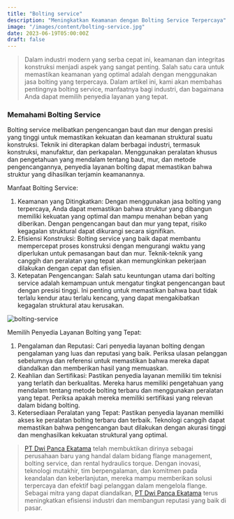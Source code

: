 ```yaml
---
title: "Bolting service"
description: "Meningkatkan Keamanan dengan Bolting Service Terpercaya"
image: "/images/content/bolting-service.jpg"
date: 2023-06-19T05:00:00Z
draft: false
---
```



>Dalam industri modern yang serba cepat ini, keamanan dan integritas konstruksi menjadi aspek yang sangat penting. Salah satu cara untuk memastikan keamanan yang optimal adalah dengan menggunakan jasa bolting yang terpercaya. Dalam artikel ini, kami akan membahas pentingnya bolting service, manfaatnya bagi industri, dan bagaimana Anda dapat memilih penyedia layanan yang tepat.

### Memahami Bolting Service

Bolting service melibatkan pengencangan baut dan mur dengan presisi yang tinggi untuk memastikan kekuatan dan keamanan struktural suatu konstruksi. Teknik ini diterapkan dalam berbagai industri, termasuk konstruksi, manufaktur, dan perkapalan. Menggunakan peralatan khusus dan pengetahuan yang mendalam tentang baut, mur, dan metode pengencangannya, penyedia layanan bolting dapat memastikan bahwa struktur yang dihasilkan terjamin keamanannya.

Manfaat Bolting Service:

1.  Keamanan yang Ditingkatkan: Dengan menggunakan jasa bolting yang terpercaya, Anda dapat memastikan bahwa struktur yang dibangun memiliki kekuatan yang optimal dan mampu menahan beban yang diberikan. Dengan pengencangan baut dan mur yang tepat, risiko kegagalan struktural dapat dikurangi secara signifikan.
2.  Efisiensi Konstruksi: Bolting service yang baik dapat membantu mempercepat proses konstruksi dengan mengurangi waktu yang diperlukan untuk pemasangan baut dan mur. Teknik-teknik yang canggih dan peralatan yang tepat akan memungkinkan pekerjaan dilakukan dengan cepat dan efisien.
3.  Ketepatan Pengencangan: Salah satu keuntungan utama dari bolting service adalah kemampuan untuk mengatur tingkat pengencangan baut dengan presisi tinggi. Ini penting untuk memastikan bahwa baut tidak terlalu kendur atau terlalu kencang, yang dapat mengakibatkan kegagalan struktural atau kerusakan.


![bolting-service](/images/content/bolting-service-wrench.jpg "bolting-service")

Memilih Penyedia Layanan Bolting yang Tepat:

1.  Pengalaman dan Reputasi: Cari penyedia layanan bolting dengan pengalaman yang luas dan reputasi yang baik. Periksa ulasan pelanggan sebelumnya dan referensi untuk memastikan bahwa mereka dapat diandalkan dan memberikan hasil yang memuaskan.
2.  Keahlian dan Sertifikasi: Pastikan penyedia layanan memiliki tim teknisi yang terlatih dan berkualitas. Mereka harus memiliki pengetahuan yang mendalam tentang metode bolting terbaru dan menggunakan peralatan yang tepat. Periksa apakah mereka memiliki sertifikasi yang relevan dalam bidang bolting.
3.  Ketersediaan Peralatan yang Tepat: Pastikan penyedia layanan memiliki akses ke peralatan bolting terbaru dan terbaik. Teknologi canggih dapat memastikan bahwa pengencangan baut dilakukan dengan akurasi tinggi dan menghasilkan kekuatan struktural yang optimal.

>[PT Dwi Panca Ekatama](https://www.dwipancabolting.id/contact) telah membuktikan dirinya sebagai perusahaan baru yang handal dalam bidang flange management, bolting service, dan rental hydraulics torque. Dengan inovasi, teknologi mutakhir, tim berpengalaman, dan komitmen pada keandalan dan keberlanjutan, mereka mampu memberikan solusi terpercaya dan efektif bagi pelanggan dalam mengelola flange. Sebagai mitra yang dapat diandalkan, [PT Dwi Panca Ekatama](https://www.dwipancabolting.id/contact) terus meningkatkan efisiensi industri dan membangun reputasi yang baik di pasar.